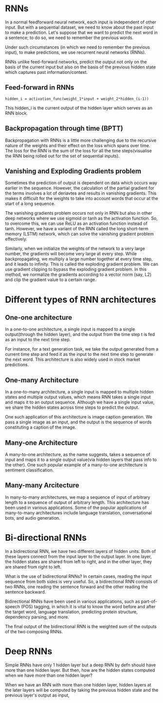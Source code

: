 # RNNs
In a normal feedforward neural network, each input is independent of other input. But with a sequential dataset, we need to know about the past input 
to make a prediction. Let's suppose that we want to predict the next word in a sentence; to do so, we need to remember the previous words.

Under such circumstances (in which we need to remember the previous input), to make predictions, we use recurrent neural networks (RNNs).

RNNs unlike feed-forward networks, predict the output not only on the basis of the current input but also on the basis of the previous hidden state which 
captures past information/context. 

## Feed-forward in RNNs
```
hidden_i = activation_func(weight_1*input + weight_2*hidden_(i-1))
```
This hidden_i is the current output of the hidden layer which serves as an RNN block. 

## Backpropagation through time (BPTT)
Backpropagation with RNNs is a little more challenging due to the recursive nature of the weights and their effect on the loss which spans over time.
The loss for the RNN is the sum of the loss for all the time steps(visualise the RNN being rolled out for the set of sequential inputs).

## Vanishing and Exploding Gradients problem 
Sometimes the prediction of output is dependent on data which occurs way earlier in the sequence. However, the calculation of the partial gradient for the terms 
involves a lot of deriavtes and results in vanishing gradients. This makes it difficult for the weights to take into account words that occur at the 
start of a long sequence.

The vanishing gradients problem occurs not only in RNN but also in other deep networks where we use sigmoid or tanh as the activation function. 
So, to overcome this, we can use ReLU as an activation function instead of tanh. However, we have a variant of the RNN called the long short-term memory (LSTM) 
network, which can solve the vanishing gradient problem effectively. 

Similarly, when we initialize the weights of the network to a very large number, the gradients will become very large at every step. While backpropagating, 
we multiply a large number together at every time step, and it leads to infinity. This is called the exploding gradient problem.
We can use gradient clipping to bypass the exploding gradient problem. In this method, we normalize the gradients according to a vector norm (say, L2) 
and clip the gradient value to a certain range.

# Different types of RNN architectures

## One-one architecture 
In a one-to-one architecture, a single input is mapped to a single output(through the hidden layer), and the output from the time step t is fed as an input to the next time step.

For instance, for a text generation task, we take the output generated from a current time step and feed it as the input to the next time step to generate the next word. This architecture is also widely used in stock market predictions.

## One-many Architecture
In a one-to-many architecture, a single input is mapped to multiple hidden states and multiple output values, which means RNN takes a single input and maps it to an output sequence. Although we have a single input value, we share the hidden states across time steps to predict the output.

One such application of this architecture is image caption generation. We pass a single image as an input, and the output is the sequence of words constituting a caption of the image.

## Many-one Architecture 
A many-to-one architecture, as the name suggests, takes a sequence of input and maps it to a single output value(via hidden layers that pass info to the other). One such popular example of a many-to-one architecture is sentiment classification. 

## Many-many Arcitecture 
In many-to-many architectures, we map a sequence of input of arbitrary length to a sequence of output of arbitrary length. This architecture has been used in various applications. Some of the popular applications of many-to-many architectures include language translation, conversational bots, and audio generation.

# Bi-directional RNNs
In a bidirectional RNN, we have two different layers of hidden units. Both of these layers connect from the input layer to the output layer. In one layer, the hidden states are shared from left to right, and in the other layer, they are shared from right to left.

What is the use of bidirectional RNNs? In certain cases, reading the input sequence from both sides is very useful. So, a bidirectional RNN consists of two RNNs, one reading the sentence forward and the other reading the sentence backward.

Bidirectional RNNs have been used in various applications, such as part-of-speech (POS) tagging, in which it is vital to know the word before and after the target word, language translation, predicting protein structure, dependency parsing, and more. 

The final output of the bidirectional RNN is the weighted sum of the outputs of the two composing RNNs. 

# Deep RNNs
Simple RNNs have only 1 hidden layer but a deep RNN by defn should have more than one hidden layer. But then, how are the hidden states computed when we have more than one hidden layer? 

When we have an RNN with more than one hidden layer, hidden layers at the later layers will be computed by taking the previous hidden state and the previous layer's output as input,













